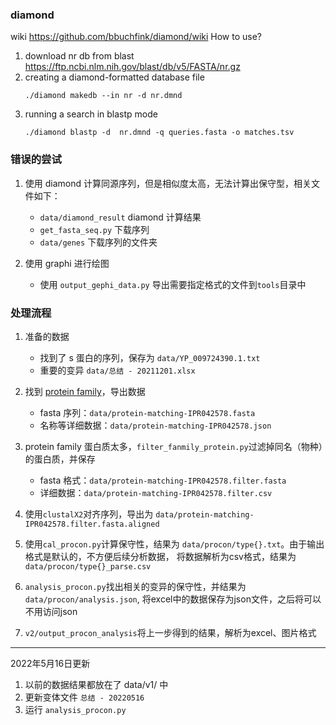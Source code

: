 ### diamond
wiki https://github.com/bbuchfink/diamond/wiki
How to use?
1. download nr db from blast https://ftp.ncbi.nlm.nih.gov/blast/db/v5/FASTA/nr.gz
2. creating a diamond-formatted database file 
    ```shell
    ./diamond makedb --in nr -d nr.dmnd
    ```
3. running a search in blastp mode
   ```shell
   ./diamond blastp -d  nr.dmnd -q queries.fasta -o matches.tsv
   ```

### 错误的尝试
1. 使用 diamond 计算同源序列，但是相似度太高，无法计算出保守型，相关文件如下：
   * `data/diamond_result` diamond 计算结果
   * `get_fasta_seq.py` 下载序列
   * `data/genes`  下载序列的文件夹
   
2. 使用 graphi 进行绘图
   * 使用 `output_gephi_data.py` 导出需要指定格式的文件到`tools`目录中
### 处理流程
1. 准备的数据
   * 找到了 s 蛋白的序列，保存为 `data/YP_009724390.1.txt`
   * 重要的变异 `data/总结 - 20211201.xlsx`
2. 找到 [protein family](http://www.ebi.ac.uk/interpro/result/InterProScan/iprscan5-R20210917-073330-0879-28690888-p2m/)，导出数据
      * fasta 序列：`data/protein-matching-IPR042578.fasta`
      * 名称等详细数据：`data/protein-matching-IPR042578.json` 
3. protein family 蛋白质太多，`filter_fanmily_protein.py`过滤掉同名（物种）的蛋白质，并保存
      * fasta 格式：`data/protein-matching-IPR042578.filter.fasta`
      * 详细数据：`data/protein-matching-IPR042578.filter.csv`
4. 使用`clustalX2`对齐序列，导出为 `data/protein-matching-IPR042578.filter.fasta.aligned`
5. 使用`cal_procon.py`计算保守性，结果为 `data/procon/type{}.txt`。由于输出格式是默认的，不方便后续分析数据，
   将数据解析为csv格式，结果为`data/procon/type{}_parse.csv`
   
6. `analysis_procon.py`找出相关的变异的保守性，并结果为 `data/procon/analysis.json`, 将excel中的数据保存为json文件，之后将可以不用访问json
7. `v2/output_procon_analysis`将上一步得到的结果，解析为excel、图片格式

---
2022年5月16日更新
1. 以前的数据结果都放在了 data/v1/ 中
2. 更新变体文件 `总结 - 20220516`
3. 运行 `analysis_procon.py`
